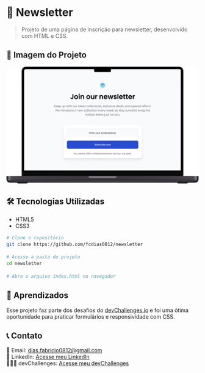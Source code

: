 # 📨 Newsletter  

> Projeto de uma página de inscrição para newsletter, desenvolvido com HTML e CSS.  

## 📸 Imagem do Projeto  
![Newsletter](design.png)  

## 🛠️ Tecnologias Utilizadas  
- HTML5  
- CSS3  

```bash
# Clone o repositório
git clone https://github.com/fcdias0812/newsletter

# Acesse a pasta do projeto
cd newsletter

# Abra o arquivo index.html no navegador
```

## 🎯 Aprendizados  
Esse projeto faz parte dos desafios do [devChallenges.io](https://devchallenges.io/) e foi uma ótima oportunidade para praticar formulários e responsividade com CSS.  

## 📞 Contato  
📧 Email: dias.fabricio0812@gmail.com  
💼 LinkedIn: [Acesse meu LinkedIn](https://www.linkedin.com/in/fcdias0812/)  
👨🏻‍💻 devChallenges: [Acesse meu devChallenges](https://devchallenges.io/profile/ddc059be-9eb4-40fb-b8cd-6f8dcd32b468)  
